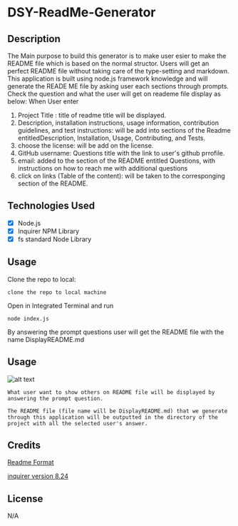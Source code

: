 # DSY-ReadMe-Generator

## Description

The Main purpose to build this generator is to make user esier to make the README file which is based on the normal structor. Users will get an perfect README file without taking care of the type-setting and markdown.
This application is built using node.js framework knowledge and will generate the READE ME file by asking user each sections through prompts.
Check the question and what the user will get on reademe file display as below:
When User enter 
1. Project Title : title of readme title will be displayed.
2. Description, installation instructions, usage information, contribution guidelines, and test instructions: will be add into sections of the Readme entitledDescription, Installation, Usage, Contributing, and Tests.
3. choose the license: will be add on the license.
4. GitHub username: Questions title with the link to user's github prrofile.
5. email: added to the section of the README entitled Questions, with instructions on how to reach me with additional questions
6. click on links (Table of the content): will be taken to the corresponging section of the README.

## Technologies Used

- [x] Node.js
- [x] Inquirer NPM Library
- [x] fs standard Node Library

## Usage

Clone the repo to local:
```
clone the repo to local machine
```

Open in Integrated Terminal and run
```
node index.js
```
By answering the prompt questions user will get the README file with the name DisplayREADME.md

## Usage

![alt text](./Develop/assets/Guide.gif)

```
What user want to show others on README file will be displayed by answering the prompt question.
```

```
The README file (file name will be DisplayREADME.md) that we generate through this application will be outputted in the directory of the project with all the selected user's answer.
```
## Credits

[Readme Format](https://coding-boot-camp.github.io/full-stack/github/professional-readme-guide)

[inquirer version 8.24](https://www.npmjs.com/package/inquirer/v/8.2.4)

## License

N/A